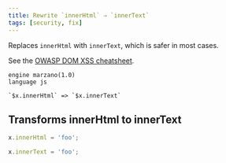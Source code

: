 ```yaml
---
title: Rewrite `innerHtml` ⇒ `innerText`
tags: [security, fix]
---
```


Replaces `innerHtml` with `innerText`, which is safer in most cases.

See the [OWASP DOM XSS cheatsheet](https://cheatsheetseries.owasp.org/cheatsheets/DOM_based_XSS_Prevention_Cheat_Sheet.html#rule-1---html-escape-then-javascript-escape-before-inserting-untrusted-data-into-html-subcontext-within-the-execution-context).


```grit
engine marzano(1.0)
language js

`$x.innerHtml` => `$x.innerText`
```

## Transforms innerHtml to innerText

```javascript
x.innerHtml = 'foo';
```

```typescript
x.innerText = 'foo';
```

